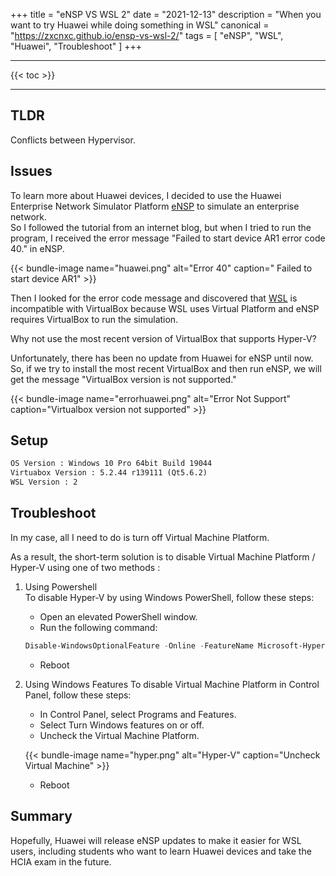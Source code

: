 +++
title = "eNSP VS WSL 2"
date = "2021-12-13"
description = "When you want to try Huawei while doing something in WSL"
canonical = "https://zxcnxc.github.io/ensp-vs-wsl-2/"
tags = [
    "eNSP",
    "WSL",
    "Huawei",
    "Troubleshoot"
]
+++

---

{{< toc >}}

---


## TLDR 
Conflicts between Hypervisor.

## Issues
To learn more about Huawei devices, I decided to use the Huawei Enterprise Network Simulator Platform [eNSP](https://support.huawei.com/enterprise/en/data-communication/ensp-pid-9017384?category=installation-upgrade) to simulate an enterprise network. <br>
So I followed the tutorial from an internet blog, but when I tried to run the program, I received the error message "Failed to start device AR1 error code 40." in eNSP.
<br>

{{< bundle-image name="huawei.png" alt="Error 40" caption=" Failed to start device AR1" >}}

Then I looked for the error code message and discovered that [WSL](https://superuser.com/questions/1208850/why-cant-virtualbox-or-vmware-run-with-hyper-v-enabled-on-windows-10) is incompatible with VirtualBox because WSL uses Virtual Platform and eNSP requires VirtualBox to run the simulation. <br>

Why not use the most recent version of VirtualBox that supports Hyper-V?

Unfortunately, there has been no update from Huawei for eNSP until now.<br>
So, if we try to install the most recent VirtualBox and then run eNSP, we will get the message "VirtualBox version is not supported." 

{{< bundle-image name="errorhuawei.png" alt="Error Not Support" caption="Virtualbox version not supported" >}}


## Setup
```HTML
OS Version : Windows 10 Pro 64bit Build 19044
Virtuabox Version : 5.2.44 r139111 (Qt5.6.2) 
WSL Version : 2
```
## Troubleshoot

In my case, all I need to do is turn off Virtual Machine Platform.

As a result, the short-term solution is to disable Virtual Machine Platform / Hyper-V using one of two methods : 

1. Using Powershell <br>
To disable Hyper-V by using Windows PowerShell, follow these steps: 
    * Open an elevated PowerShell window.
    * Run the following command:
    ```powershell
    Disable-WindowsOptionalFeature -Online -FeatureName Microsoft-Hyper-V-Hypervisor
    ```
    * Reboot
    
2. Using Windows Features
To disable Virtual Machine Platform in Control Panel, follow these steps: 
    * In Control Panel, select Programs and Features.
    * Select Turn Windows features on or off.
    * Uncheck the Virtual Machine Platform.

    {{< bundle-image name="hyper.png" alt="Hyper-V" caption="Uncheck Virtual Machine" >}}

    * Reboot
    
## Summary

Hopefully, Huawei will release eNSP updates to make it easier for WSL users, including students who want to learn Huawei devices and take the HCIA exam in the future. 

